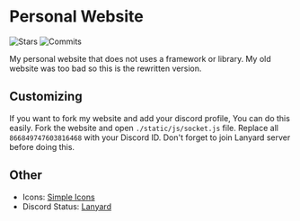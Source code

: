 # Personal Website

![Stars](https://img.shields.io/github/stars/5elenay/5elenay.github.io)
![Commits](https://img.shields.io/github/commit-activity/w/5elenay/5elenay.github.io)

My personal website that does not uses a framework or library. My old website was too bad so this is the rewritten version.

## Customizing

If you want to fork my website and add your discord profile, You can do this easily. Fork the website and open `./static/js/socket.js` file. Replace all `866849747603816468` with your Discord ID. Don't forget to join Lanyard server before doing this.

## Other

-   Icons: [Simple Icons](https://simpleicons.org/)
-   Discord Status: [Lanyard](https://github.com/Phineas/lanyard)
